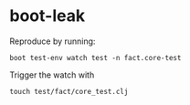 # boot-leak

Reproduce by running:
```
boot test-env watch test -n fact.core-test
```
Trigger the watch with
```
touch test/fact/core_test.clj
```
